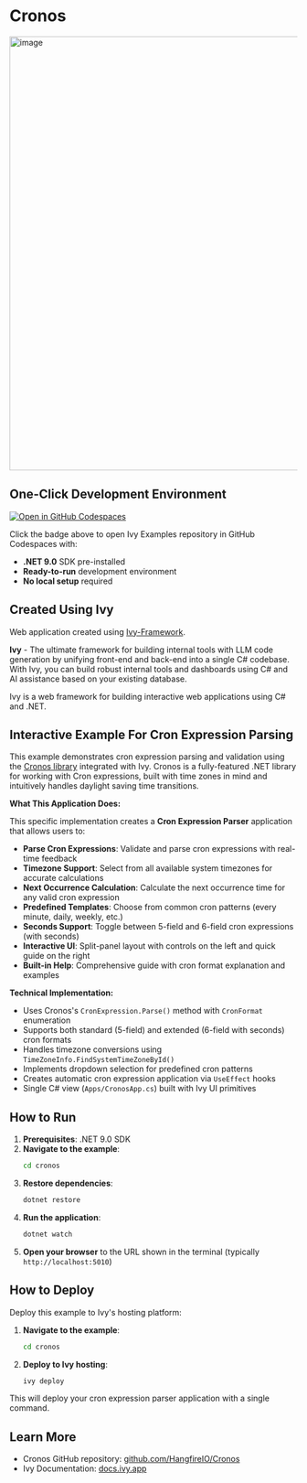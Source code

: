 # Cronos 

<img width="1919" height="759" alt="image" src="https://github.com/user-attachments/assets/40d090f4-be98-4a49-bfab-f7b885666263" />

## One-Click Development Environment

[![Open in GitHub Codespaces](https://github.com/codespaces/badge.svg)](https://github.com/codespaces/new?hide_repo_select=true&ref=main&repo=Ivy-Interactive%2FIvy-Examples&machine=standardLinux32gb&devcontainer_path=.devcontainer%2Fcronos%2Fdevcontainer.json&location=EuropeWest)

Click the badge above to open Ivy Examples repository in GitHub Codespaces with:
- **.NET 9.0** SDK pre-installed
- **Ready-to-run** development environment
- **No local setup** required

## Created Using Ivy

Web application created using [Ivy-Framework](https://github.com/Ivy-Interactive/Ivy-Framework).

**Ivy** - The ultimate framework for building internal tools with LLM code generation by unifying front-end and back-end into a single C# codebase. With Ivy, you can build robust internal tools and dashboards using C# and AI assistance based on your existing database.

Ivy is a web framework for building interactive web applications using C# and .NET.

## Interactive Example For Cron Expression Parsing

This example demonstrates cron expression parsing and validation using the [Cronos library](https://github.com/HangfireIO/Cronos) integrated with Ivy. Cronos is a fully-featured .NET library for working with Cron expressions, built with time zones in mind and intuitively handles daylight saving time transitions.

**What This Application Does:**

This specific implementation creates a **Cron Expression Parser** application that allows users to:

- **Parse Cron Expressions**: Validate and parse cron expressions with real-time feedback
- **Timezone Support**: Select from all available system timezones for accurate calculations
- **Next Occurrence Calculation**: Calculate the next occurrence time for any valid cron expression
- **Predefined Templates**: Choose from common cron patterns (every minute, daily, weekly, etc.)
- **Seconds Support**: Toggle between 5-field and 6-field cron expressions (with seconds)
- **Interactive UI**: Split-panel layout with controls on the left and quick guide on the right
- **Built-in Help**: Comprehensive guide with cron format explanation and examples

**Technical Implementation:**

- Uses Cronos's `CronExpression.Parse()` method with `CronFormat` enumeration
- Supports both standard (5-field) and extended (6-field with seconds) cron formats
- Handles timezone conversions using `TimeZoneInfo.FindSystemTimeZoneById()`
- Implements dropdown selection for predefined cron patterns
- Creates automatic cron expression application via `UseEffect` hooks
- Single C# view (`Apps/CronosApp.cs`) built with Ivy UI primitives

## How to Run

1. **Prerequisites**: .NET 9.0 SDK
2. **Navigate to the example**:
   ```bash
   cd cronos
   ```
3. **Restore dependencies**:
   ```bash
   dotnet restore
   ```
4. **Run the application**:
   ```bash
   dotnet watch
   ```
5. **Open your browser** to the URL shown in the terminal (typically `http://localhost:5010`)

## How to Deploy

Deploy this example to Ivy's hosting platform:

1. **Navigate to the example**:
   ```bash
   cd cronos
   ```
2. **Deploy to Ivy hosting**:
   ```bash
   ivy deploy
   ```
This will deploy your cron expression parser application with a single command.

## Learn More

- Cronos GitHub repository: [github.com/HangfireIO/Cronos](https://github.com/HangfireIO/Cronos)
- Ivy Documentation: [docs.ivy.app](https://docs.ivy.app)